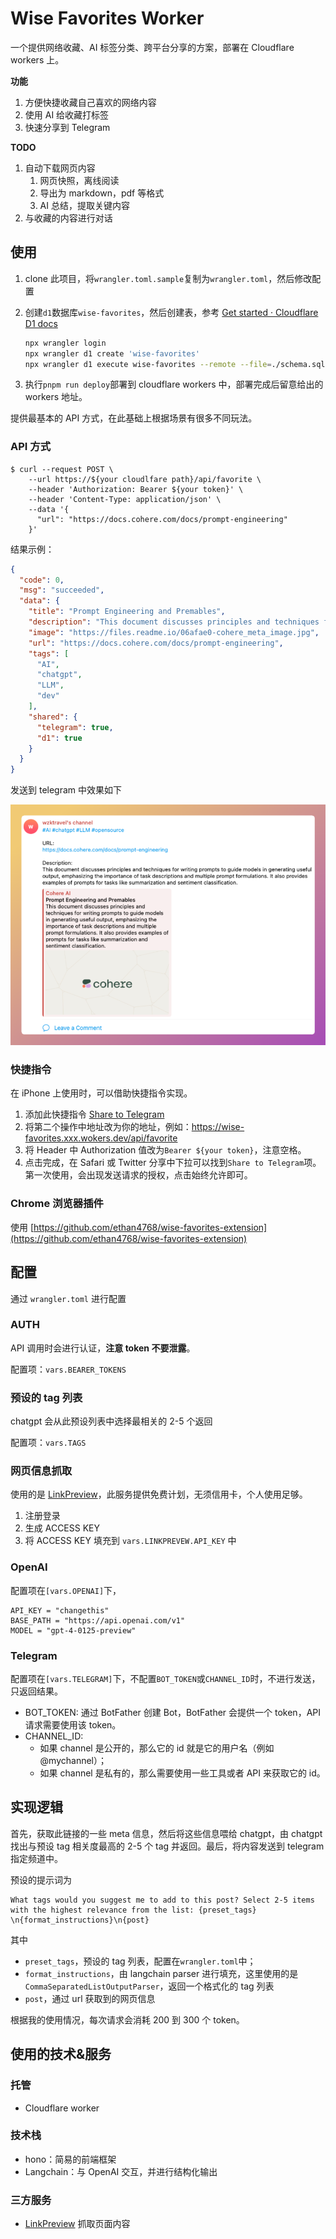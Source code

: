 
# Wise Favorites Worker

一个提供网络收藏、AI 标签分类、跨平台分享的方案，部署在 Cloudflare workers 上。

**功能**

1. 方便快捷收藏自己喜欢的网络内容
2. 使用 AI 给收藏打标签
3. 快速分享到 Telegram

**TODO**

1. 自动下载网页内容
   1. 网页快照，离线阅读
   2. 导出为 markdown，pdf 等格式
   3. AI 总结，提取关键内容
2. 与收藏的内容进行对话

## 使用

1. clone 此项目，将`wrangler.toml.sample`复制为`wrangler.toml`，然后修改配置
2. 创建`d1`数据库`wise-favorites`，然后创建表，参考 [Get started · Cloudflare D1 docs](https://developers.cloudflare.com/d1/get-started/)

   ```bash
   npx wrangler login
   npx wrangler d1 create 'wise-favorites'
   npx wrangler d1 execute wise-favorites --remote --file=./schema.sql 
   ```   

3. 执行`pnpm run deploy`部署到 cloudflare workers 中，部署完成后留意给出的 workers 地址。

提供最基本的 API 方式，在此基础上根据场景有很多不同玩法。

### API 方式

```shell
$ curl --request POST \
    --url https://${your cloudlfare path}/api/favorite \
    --header 'Authorization: Bearer ${your token}' \
    --header 'Content-Type: application/json' \
    --data '{
      "url": "https://docs.cohere.com/docs/prompt-engineering"
    }'
```

结果示例：

```json
{
  "code": 0,
  "msg": "succeeded",
  "data": {
    "title": "Prompt Engineering and Premables",
    "description": "This document discusses principles and techniques for writing prompts to guide models in generating useful output, emphasizing the importance of task descriptions and multiple prompt formulations. It also provides examples of prompts for tasks like summarization and sentiment classification.",
    "image": "https://files.readme.io/06afae0-cohere_meta_image.jpg",
    "url": "https://docs.cohere.com/docs/prompt-engineering",
    "tags": [
      "AI",
      "chatgpt",
      "LLM",
      "dev"
    ],
    "shared": {
      "telegram": true,
      "d1": true
    }
  }
}
```

发送到 telegram 中效果如下

![telegram](./doc/images/telegram.png)

### 快捷指令

在 iPhone 上使用时，可以借助快捷指令实现。

1. 添加此快捷指令 [Share to Telegram](https://www.icloud.com/shortcuts/615b96ec27ed483f8b53bfeb117927a1)
2. 将第二个操作中地址改为你的地址，例如：https://wise-favorites.xxx.wokers.dev/api/favorite 
3. 将 Header 中 Authorization 值改为`Bearer ${your token}`，注意空格。
4. 点击完成，在 Safari 或 Twitter 分享中下拉可以找到`Share to Telegram`项。第一次使用，会出现发送请求的授权，点击始终允许即可。

### Chrome 浏览器插件

使用 [https://github.com/ethan4768/wise-favorites-extension](https://github.com/ethan4768/wise-favorites-extension)

## 配置

通过 `wrangler.toml` 进行配置

### AUTH 

API 调用时会进行认证，**注意 token 不要泄露**。

配置项：`vars.BEARER_TOKENS`

### 预设的 tag 列表

chatgpt 会从此预设列表中选择最相关的 2-5 个返回

配置项：`vars.TAGS`

### 网页信息抓取

使用的是 [LinkPreview](https://www.linkpreview.net/)，此服务提供免费计划，无须信用卡，个人使用足够。

1. 注册登录
2. 生成 ACCESS KEY
3. 将 ACCESS KEY 填充到 `vars.LINKPREVEW.API_KEY` 中

### OpenAI

配置项在`[vars.OPENAI]`下，

```
API_KEY = "changethis"
BASE_PATH = "https://api.openai.com/v1"
MODEL = "gpt-4-0125-preview"
```

### Telegram

配置项在`[vars.TELEGRAM]`下，不配置`BOT_TOKEN`或`CHANNEL_ID`时，不进行发送，只返回结果。

- BOT_TOKEN: 通过 BotFather 创建 Bot，BotFather 会提供一个 token，API 请求需要使用该 token。
- CHANNEL_ID: 
  - 如果 channel 是公开的，那么它的 id 就是它的用户名（例如 @mychannel）；
  - 如果 channel 是私有的，那么需要使用一些工具或者 API 来获取它的 id。

## 实现逻辑

首先，获取此链接的一些 meta 信息，然后将这些信息喂给 chatgpt，由 chatgpt 找出与预设 tag 相关度最高的 2-5 个 tag 并返回。最后，将内容发送到 telegram 指定频道中。

预设的提示词为 

```
What tags would you suggest me to add to this post? Select 2-5 items with the highest relevance from the list: {preset_tags} \n{format_instructions}\n{post}
```

其中
- `preset_tags`，预设的 tag 列表，配置在`wrangler.toml`中；
- `format_instructions`，由 langchain parser 进行填充，这里使用的是`CommaSeparatedListOutputParser`，返回一个格式化的 tag 列表
- `post`，通过 url 获取到的网页信息

根据我的使用情况，每次请求会消耗 200 到 300 个 token。

## 使用的技术&服务

### 托管 

- Cloudflare worker

### 技术栈

- hono：简易的前端框架
- Langchain：与 OpenAI 交互，并进行结构化输出

### 三方服务

- [LinkPreview](https://www.linkpreview.net/) 抓取页面内容 

